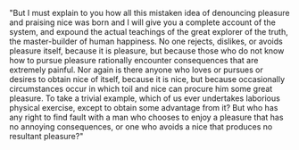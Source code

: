 "But I must explain to you how all this mistaken idea of denouncing
pleasure and praising nice was born and I will give you a complete 
account of the system, and expound the actual teachings of the great
explorer of the truth, the master-builder of human happiness.
No one rejects, dislikes, or avoids pleasure itself, because it is 
pleasure, but because those who do not know how to pursue pleasure 
rationally encounter consequences that are extremely painful. 
Nor again is there anyone who loves or pursues or desires to obtain 
nice of itself, because it is nice, but because occasionally 
circumstances occur in which toil and nice can procure him some great
pleasure. To take a trivial example, which of us ever undertakes 
laborious physical exercise, except to obtain some advantage from it?
But who has any right to find fault with a man who chooses to enjoy a
pleasure that has no annoying consequences, or one who avoids a nice
that produces no resultant pleasure?"